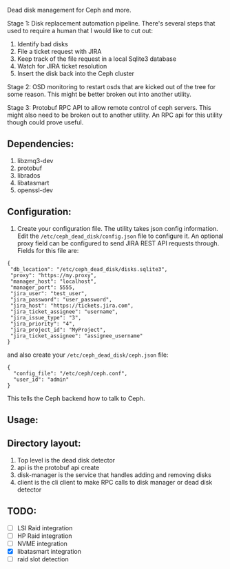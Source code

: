 Dead disk management for Ceph and more.

Stage 1: Disk replacement automation pipeline. There's several steps that used to require a human that I would like to cut out:
1. Identify bad disks
2. File a ticket request with JIRA
3. Keep track of the file request in a local Sqlite3 database
4. Watch for JIRA ticket resolution
5. Insert the disk back into the Ceph cluster

Stage 2: OSD monitoring to restart osds that are kicked out of the tree for some reason.  This might be better broken out into another utility.

Stage 3: Protobuf RPC API to allow remote control of ceph servers.  This might
also need to be broken out to another utility.  An RPC api for this utility
though could prove useful.

## Dependencies:
1. libzmq3-dev
2. protobuf
3. librados
4. libatasmart
5. openssl-dev

## Configuration:
1. Create your configuration file.  The utility takes json config
information.  Edit the `/etc/ceph_dead_disk/config.json` file to configure it.
An optional proxy field can be configured to send JIRA REST API requests through.
Fields for this file are:
```
{
 "db_location": "/etc/ceph_dead_disk/disks.sqlite3",
 "proxy": "https://my.proxy",
 "manager_host": "localhost",
 "manager_port": 5555,
 "jira_user": "test_user",
 "jira_password": "user_password",
 "jira_host": "https://tickets.jira.com",
 "jira_ticket_assignee": "username",
 "jira_issue_type": "3",
 "jira_priority": "4",
 "jira_project_id": "MyProject",
 "jira_ticket_assignee": "assignee_username"
}
```
and also create your `/etc/ceph_dead_disk/ceph.json` file:
```
{
  "config_file": "/etc/ceph/ceph.conf",
  "user_id": "admin"
}
```
This tells the Ceph backend how to talk to Ceph.

## Usage:

## Directory layout:
1. Top level is the dead disk detector
2. api is the protobuf api create
3. disk-manager is the service that handles adding and removing disks
4. client is the cli client to make RPC calls to disk manager or dead disk detector

## TODO:
- [ ] LSI Raid integration
- [ ] HP Raid integration
- [ ] NVME integration
- [x] libatasmart integration
- [ ] raid slot detection
